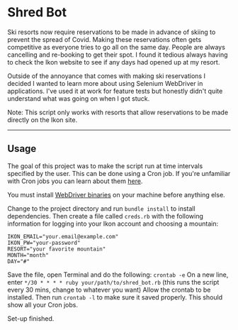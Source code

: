 # Shred Bot


Ski resorts now require reservations to be made in advance of skiing to prevent the spread of Covid. Making these reservations often gets competitive as everyone tries to go all on the same day. People are always cancelling and re-booking to get their spot. I found it tedious always having to check the Ikon website to see if any days had opened up at my resort.

Outside of the annoyance that comes with making ski reservations I decided I wanted to learn more about using Selenium WebDriver in applications.  I've used it at work for feature tests but honestly didn't quite understand what was going on when I got stuck.

Note: This script only works with resorts that allow reservations to be made directly on the Ikon site.

---

## Usage

The goal of this project was to make the script run at time intervals specified by the user. This can be done using a Cron job.  If you're unfamiliar with Cron jobs you can learn about them [here](https://ostechnix.com/a-beginners-guide-to-cron-jobs/).

You must install [WebDriver binaries](https://www.selenium.dev/documentation/en/selenium_installation/installing_webdriver_binaries/) on your machine before anything else. 

Change to the project directory and run `bundle install` to install dependencies. Then create a file called `creds.rb` with the following information for logging into your Ikon account and choosing a mountain:
```
IKON_EMAIL="your.email@example.com"
IKON_PW="your-password"
RESORT="your favorite mountain"
MONTH="month"
DAY="#"
```
Save the file, open Terminal and do the following:
`crontab -e`
On a new line, enter
`*/30 * * * * ruby your/path/to/shred_bot.rb` (this runs the script every 30 mins, change to whatever you want)
Allow the crontab to be installed. Then run `crontab -l` to make sure it saved properly. This should show all your Cron jobs.

Set-up finished. 
